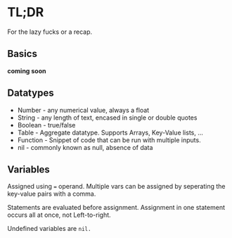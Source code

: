# TL;DR
For the lazy fucks or a recap.

## Basics
**coming soon**

## Datatypes
- Number - any numerical value, always a float
- String - any length of text, encased in single or double quotes
- Boolean - true/false
- Table - Aggregate datatype. Supports Arrays, Key-Value lists, ...
- Function - Snippet of code that can be run with multiple inputs.
- nil - commonly known as null, absence of data

## Variables
Assigned using `=` operand. Multiple vars can be assigned by seperating the key-value pairs with a comma.

Statements are evaluated before assignment. Assignment in one statement occurs all at once, not Left-to-right.

Undefined variables are `nil.`

